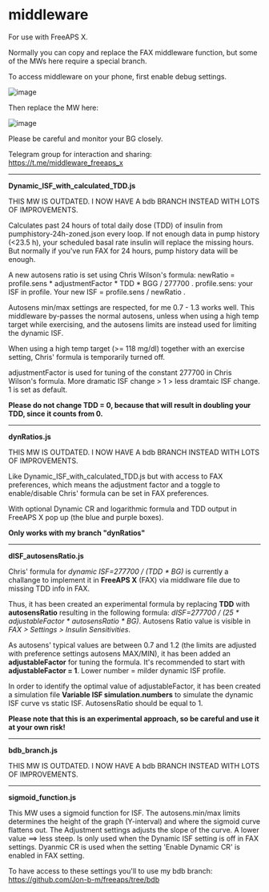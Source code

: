 # middleware
For use with FreeAPS X.

Normally you can copy and replace the FAX middleware function, but some of the MWs here require a special branch.

To access middleware on your phone, first enable debug settings.

![image](https://user-images.githubusercontent.com/53905247/168448905-c0a948b2-c4e3-49a6-8218-081d30e7610c.jpeg)


Then replace the MW here:


![image](https://user-images.githubusercontent.com/53905247/168448911-4cb870d8-f458-42ec-b1f8-c551334ea7ab.jpeg)




Please be careful and monitor your BG closely. 


Telegram group for interaction and sharing:
https://t.me/middleware_freeaps_x

---------------------------------------
<B>Dynamic_ISF_with_calculated_TDD.js </B>

THIS MW IS OUTDATED. I NOW HAVE A bdb BRANCH INSTEAD WITH LOTS OF IMPROVEMENTS.

Calculates past 24 hours of total daily dose (TDD) of insulin from pumphistory-24h-zoned.json every loop. If not enough data in pump history (<23.5 h), your scheduled basal rate insulin will replace the missing hours. But normally if you've run FAX for 24 hours, pump history data will be enough.

A new autosens ratio is set using Chris Wilson's formula: newRatio = profile.sens * adjustmentFactor * TDD * BGG / 277700 .
profile.sens: your ISF in profile.
Your new ISF = profile.sens / newRatio .

Autosens min/max settings are respected, for me 0.7 - 1.3 works well. This middleware by-passes the normal autosens, unless when using a high temp target while exercising, and the autosens limits are instead used for limiting the dynamic ISF. 

When using a high temp target (>= 118 mg/dl) together with an exercise setting, Chris' formula is temporarily turned off. 

adjustmentFactor is used for tuning of the constant 277700 in Chris Wilson's formula. More  dramatic ISF change > 1 > less dramtaic ISF change. 1 is set as default. 

<B>Please do not change TDD = 0, because that will result in doubling your TDD, since it counts from 0. </B>


---------------------------------------                                                                                                           
<B>dynRatios.js </B>

THIS MW IS OUTDATED. I NOW HAVE A bdb BRANCH INSTEAD WITH LOTS OF IMPROVEMENTS.

Like Dynamic_ISF_with_calculated_TDD.js but with access to FAX preferences, which means the adjustment factor and a toggle to enable/disable Chris' formula can be set in FAX preferences.

With optional Dynamic CR and logarithmic formula and TDD output in FreeAPS X pop up (the blue and purple boxes).

<B>Only works with my branch "dynRatios" </B>
  
--------------------------------------- 
<B>dISF_autosensRatio.js </B>

Chris' formula for <I>dynamic ISF=277700 / (TDD * BG)</I> is currently a challange to implement it in <B>FreeAPS X</B> (FAX) via middlware file due to missing TDD info in FAX.

Thus, it has been created an experimental formula by replacing <B>TDD</B> with <B>autosensRatio</B> resulting in the following formula: <I>dISF=277700 / (25 * adjustableFactor * autosensRatio * BG)</I>. Autosens Ratio value is visible in <I>FAX > Settings > Insulin Sensitivities</I>. 

As autosens' typical values are between 0.7 and 1.2 (the limits are adjusted with preference settings autosens MAX/MIN), it has been added an <B>adjustableFactor</B> for tuning the formula. It's recommended to start with <B>adjustableFactor = 1</B>. Lower number = milder dynamic ISF profile.

In order to identify the optimal value of adjustableFactor, it has been created a simulation file <B>Variable ISF simulation.numbers</B> to simulate the dynamic ISF curve vs static ISF. AutosensRatio should be equal to 1. 

<B>Please note that this is an experimental approach, so be careful and use it at your own risk!</B>

---------------------------------------
<B>bdb_branch.js </B> 
 
THIS MW IS OUTDATED. I NOW HAVE A bdb BRANCH INSTEAD WITH LOTS OF IMPROVEMENTS.

-----------------------------------------------------------------------
<B>sigmoid_function.js </B>

This MW uses a sigmoid function for ISF. The autosens.min/max limits determines the height of the graph (Y-interval) and where the sigmoid curve flattens out. The Adjustment settings adjusts the slope of the curve. A lower value ==> less steep. Is only used when the Dynamic ISF setting is off in FAX settings. Dyanmic CR is used when the setting 'Enable Dynamic CR' is enabled in FAX setting. 

To have access to these settings you'll to use my bdb branch: https://github.com/Jon-b-m/freeaps/tree/bdb
